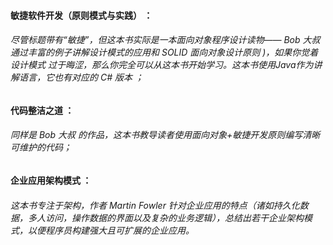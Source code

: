 #### 敏捷软件开发（原则模式与实践） ：

###### 尽管标题带有“敏捷”，但这本书实际是一本面向对象程序设计读物—— Bob 大叔 通过丰富的例子讲解设计模式的应用和 SOLID 面向对象设计原则 \)，如果你觉着 设计模式 过于晦涩，那么你完全可以从这本书开始学习。这本书使用Java作为讲解语言，它也有对应的 C\# 版本 ；

#### 代码整洁之道 ：

###### 同样是 Bob 大叔 的作品，这本书教导读者使用面向对象+敏捷开发原则编写清晰可维护的代码；

#### 企业应用架构模式 ：

###### 这本书专注于架构，作者 Martin Fowler 针对企业应用的特点（诸如持久化数据，多人访问，操作数据的界面以及复杂的业务逻辑），总结出若干企业架构模式，以便程序员构建强大且可扩展的企业应用。



